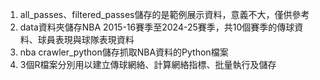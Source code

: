 1. all_passes、filtered_passes儲存的是範例展示資料，意義不大，僅供參考
2. data資料夾儲存NBA 2015-16賽季至2024-25賽季，共10個賽季的傳球資料、球員表現與球隊表現資料
3. nba crawler_python儲存抓取NBA資料的Python檔案
4. 3個R檔案分別用以建立傳球網絡、計算網絡指標、批量執行及儲存
